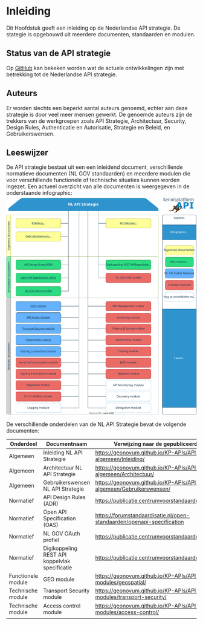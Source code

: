 # Inleiding

Dit Hoofdstuk geeft een inleiding op de Nederlandse API strategie. De stategie is opgebouwd uit meerdere documenten, standaarden en modulen.

## Status van de API strategie

Op [GitHub](https://github.com/geonovum/KP-APIs/issues) kan bekeken worden wat de actuele ontwikkelingen zijn met betrekking tot de Nederlandse API strategie. 

## Auteurs

Er worden slechts een beperkt aantal auteurs genoemd, echter aan deze strategie is door veel meer mensen gewerkt.
De genoemde auteurs zijn de trekkers van de werkgroepen zoals API Strategie, Architectuur, Security, Design Rules, Authenticatie en Autorisatie, Strategie en Beleid, en Gebruikerswensen.

## Leeswijzer

De API strategie bestaat uit een een inleidend document, verschillende normatieve documenten (NL GOV standaarden) en meerdere modulen die voor verschillende functionele of technische situaties kunnen worden ingezet. Een actueel overzicht van alle documenten is weergegeven in de onderstaande infographic:
![NL API Strategie Infographic](https://raw.githubusercontent.com/Geonovum/KP-APIs/a0ee2f718777eb333a4e625edb1e8ce1387b51d3/media/API_infographic.svg)

De verschillende onderdelen van de NL API Strategie bevat de volgende documenten:

| Onderdeel          | Documentnaam                                   | Verwijzing naar de gepubliceerde versie                      |
| ------------------ | ---------------------------------------------- | ------------------------------------------------------------ |
| Algemeen           | Inleiding NL API Strategie                     | https://geonovum.github.io/KP-APIs/API-strategie-algemeen/Inleiding/       |
| Algemeen           | Architectuur NL API Strategie                  | https://geonovum.github.io/KP-APIs/API-strategie-algemeen/Architectuur/       |
| Algemeen           | Gebruikerswensen NL API Strategie              | https://geonovum.github.io/KP-APIs/API-strategie-algemeen/Gebruikerswensen/       |
| Normatief          | API Design Rules (ADR)                         | https://publicatie.centrumvoorstandaarden.nl/api/adr/        |
| Normatief          | Open API Specification (OAS)                   | https://forumstandaardisatie.nl/open-standaarden/openapi-specification |
| Normatief          | NL GOV OAuth profiel                           | https://publicatie.centrumvoorstandaarden.nl/api/oauth/      |
| Normatief          | Digikoppeling REST API koppelvlak specificatie | https://publicatie.centrumvoorstandaarden.nl/dk/restapi/     |
| Functionele module | GEO module                                     | https://geonovum.github.io/KP-APIs/API-strategie-modules/geospatial/       |
| Technische module  | Transport Security module                      | https://geonovum.github.io/KP-APIs/API-strategie-modules/transport-security/       |
| Technische module  | Access control module                          | https://geonovum.github.io/KP-APIs/API-strategie-modules/access-control/       |
|                    |                                                |                                                              |

  

